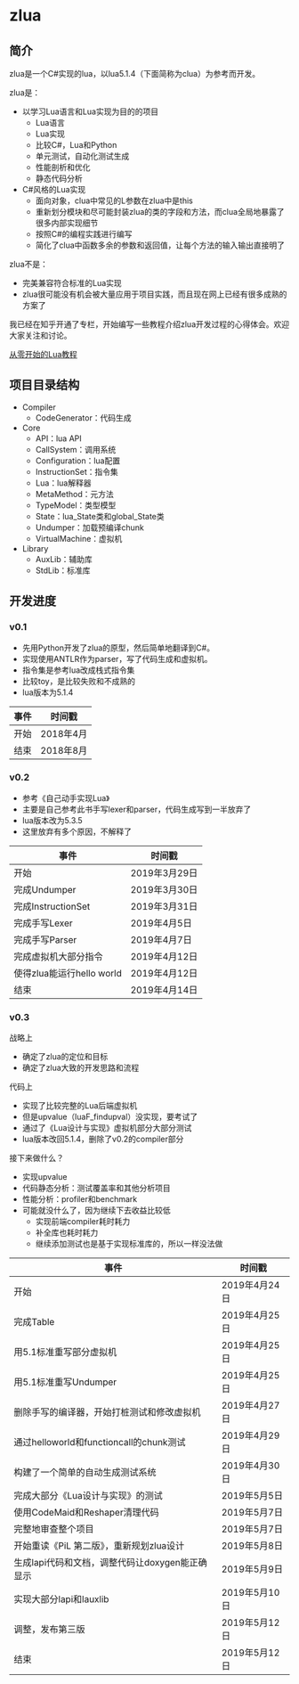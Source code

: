 # zlua

## 简介

zlua是一个C#实现的lua，以lua5.1.4（下面简称为clua）为参考而开发。

zlua是：

* 以学习Lua语言和Lua实现为目的的项目
  * Lua语言
  * Lua实现
  * 比较C#，Lua和Python
  * 单元测试，自动化测试生成
  * 性能剖析和优化
  * 静态代码分析
* C#风格的Lua实现
  * 面向对象，clua中常见的L参数在zlua中是this
  * 重新划分模块和尽可能封装zlua的类的字段和方法，而clua全局地暴露了很多内部实现细节
  * 按照C#的编程实践进行编写
  * 简化了clua中函数多余的参数和返回值，让每个方法的输入输出直接明了

zlua不是：

* 完美兼容符合标准的Lua实现
* zlua很可能没有机会被大量应用于项目实践，而且现在网上已经有很多成熟的方案了

我已经在知乎开通了专栏，开始编写一些教程介绍zlua开发过程的心得体会。欢迎大家关注和讨论。

[从零开始的Lua教程](https://zhuanlan.zhihu.com/c_1108411426598825984)

## 项目目录结构

* Compiler
  * CodeGenerator：代码生成
* Core
  * API：lua API
  * CallSystem：调用系统
  * Configuration：lua配置
  * InstructionSet：指令集
  * Lua：lua解释器
  * MetaMethod：元方法
  * TypeModel：类型模型
  * State：lua_State类和global_State类
  * Undumper：加载预编译chunk
  * VirtualMachine：虚拟机
* Library
  * AuxLib：辅助库
  * StdLib：标准库


## 开发进度

### v0.1

* 先用Python开发了zlua的原型，然后简单地翻译到C#。
* 实现使用ANTLR作为parser，写了代码生成和虚拟机。
* 指令集是参考lua改成栈式指令集
* 比较toy，是比较失败和不成熟的
* lua版本为5.1.4

事件 | 时间戳
--- | -----
开始 | 2018年4月
结束 | 2018年8月

### v0.2

* 参考《自己动手实现Lua》
* 主要是自己参考此书手写lexer和parser，代码生成写到一半放弃了
* lua版本改为5.3.5
* 这里放弃有多个原因，不解释了

事件 | 时间戳
--- | -----
开始 | 2019年3月29日
完成Undumper | 2019年3月30日
完成InstructionSet | 2019年3月31日
完成手写Lexer | 2019年4月5日
完成手写Parser | 2019年4月7日
完成虚拟机大部分指令 | 2019年4月12日
使得zlua能运行hello world | 2019年4月12日
结束 | 2019年4月14日

### v0.3

战略上

* 确定了zlua的定位和目标
* 确定了zlua大致的开发思路和流程

代码上

* 实现了比较完整的Lua后端虚拟机
* 但是upvalue（luaF_findupval）没实现，要考试了
* 通过了《Lua设计与实现》虚拟机部分大部分测试
* lua版本改回5.1.4，删除了v0.2的compiler部分

接下来做什么？

* 实现upvalue
* 代码静态分析：测试覆盖率和其他分析项目
* 性能分析：profiler和benchmark
* 可能就没什么了，因为继续下去收益比较低
  * 实现前端compiler耗时耗力
  * 补全库也耗时耗力
  * 继续添加测试也是基于实现标准库的，所以一样没法做
  
事件 | 时间戳
--- | -----
开始 | 2019年4月24日
完成Table | 2019年4月25日
用5.1标准重写部分虚拟机 | 2019年4月25日
用5.1标准重写Undumper | 2019年4月25日
删除手写的编译器，开始打桩测试和修改虚拟机 | 2019年4月27日
通过helloworld和functioncall的chunk测试 | 2019年4月29日
构建了一个简单的自动生成测试系统 | 2019年4月30日
完成大部分《Lua设计与实现》的测试 | 2019年5月5日
使用CodeMaid和Reshaper清理代码 | 2019年5月7日
完整地审查整个项目 | 2019年5月7日
开始重读《PiL 第二版》，重新规划zlua设计 | 2019年5月8日
生成lapi代码和文档，调整代码让doxygen能正确显示 | 2019年5月9日
实现大部分lapi和lauxlib | 2019年5月10日
调整，发布第三版 | 2019年5月12日
结束 | 2019年5月12日
